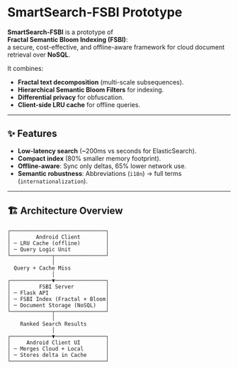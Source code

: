 # SmartSearch-FSBI Prototype

**SmartSearch-FSBI** is a prototype of  
**Fractal Semantic Bloom Indexing (FSBI)**:  
a secure, cost-effective, and offline-aware framework for cloud document retrieval over **NoSQL**.  

It combines:
- **Fractal text decomposition** (multi-scale subsequences).
- **Hierarchical Semantic Bloom Filters** for indexing.
- **Differential privacy** for obfuscation.
- **Client-side LRU cache** for offline queries.

---

## ✨ Features
- **Low-latency search** (~200ms vs seconds for ElasticSearch).
- **Compact index** (80% smaller memory footprint).
- **Offline-aware**: Sync only deltas, 65% lower network use.
- **Semantic robustness**: Abbreviations (`i18n`) → full terms (`internationalization`).

---

## 🏗️ Architecture Overview

    ┌──────────────────────────────┐
    │        Android Client        │
    │ ─ LRU Cache (offline)        │
    │ ─ Query Logic Unit           │
    └─────────────┬────────────────┘
                  │
      Query + Cache Miss
                  │
    ┌─────────────▼────────────────┐
    │         FSBI Server          │
    │ ─ Flask API                  │
    │ ─ FSBI Index (Fractal + Bloom│
    │ ─ Document Storage (NoSQL)   │
    └─────────────┬────────────────┘
                  │
        Ranked Search Results
                  │
    ┌─────────────▼────────────────┐
    │     Android Client UI        │
    │ ─ Merges Cloud + Local       │
    │ ─ Stores delta in Cache      │
    └──────────────────────────────┘
